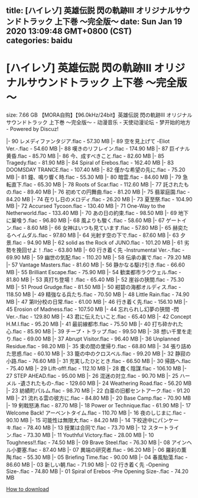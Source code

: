 
title: [ハイレゾ] 英雄伝説 閃の軌跡III オリジナルサウンドトラック 上下巻 ～完全版～
date: Sun Jan 19 2020 13:09:48 GMT+0800 (CST)    
categories: baidu
---

# [ハイレゾ] 英雄伝説 閃の軌跡III オリジナルサウンドトラック 上下巻 ～完全版～
size: 7.66 GB
 【MORA自购】【96.0kHz/24bit】英雄伝説 閃の軌跡III オリジナルサウンドトラック 上下巻 ～完全版～ - 动漫音乐 - 天使动漫论坛 - 梦开始的地方 - Powered by Discuz!
 
|- 90 レメディファンタジア.flac - 57.30 MB
|- 89 空を見上げて -Eliot Ver.-.flac - 54.60 MB
|- 88 嘆きのリフレイン.flac - 174.90 MB
|- 87 巨イナル黄昏.flac - 85.70 MB
|- 86 今、成すべきこと.flac - 82.60 MB
|- 85 Tragedy.flac - 81.90 MB
|- 84 Spiral of Erebos.flac - 162.40 MB
|- 83 DOOMSDAY TRANCE.flac - 107.40 MB
|- 82 僅かな希望の先に.flac - 75.20 MB
|- 81 鐘、鳴り響く時.flac - 55.30 MB
|- 80 暗雲.flac - 84.60 MB
|- 79 急転直下.flac - 65.30 MB
|- 78 Roots of Scar.flac - 112.60 MB
|- 77 託されたもの.flac - 89.40 MB
|- 76 初めての円舞曲.flac - 81.20 MB
|- 75 翡翠庭園.flac - 84.20 MB
|- 74 在りし日のメロディ.flac - 26.20 MB
|- 73 夏至祭.flac - 104.90 MB
|- 72 Accursed Tycoon.flac - 130.40 MB
|- 71 One-Way to the Netherworld.flac - 133.40 MB
|- 70 あの日の約束.flac - 98.50 MB
|- 69 地下に巣喰う.flac - 96.80 MB
|- 68 風よりも駿く.flac - 58.60 MB
|- 67 ゲートイン.flac - 8.60 MB
|- 66 女神はいつも見ています.flac - 57.80 MB
|- 65 赫奕たるヘイムダル.flac - 97.80 MB
|- 64 光射す空の下で.flac - 87.60 MB
|- 63 夕景.flac - 94.90 MB
|- 62 solid as the Rock of JUNO.flac - 101.20 MB
|- 61 劣勢を挽回せよ！.flac - 63.80 MB
|- 60 行き着く先 -Instrumental Ver.-.flac - 69.90 MB
|- 59 幽世の気配.flac - 110.20 MB
|- 58 伝承の裏で.flac - 79.20 MB
|- 57 Vantage Masters.flac - 81.60 MB
|- 56 静かなる駆け引き.flac - 66.60 MB
|- 55 Brilliant Escape.flac - 75.90 MB
|- 54 歓楽都市ラクウェル.flac - 81.80 MB
|- 53 真打ち登場！.flac - 65.40 MB
|- 52 崖谷の狭間.flac - 75.30 MB
|- 51 Proud Grudge.flac - 81.50 MB
|- 50 紺碧の海都オルディス.flac - 118.50 MB
|- 49 精強なる兵たち.flac - 70.50 MB
|- 48 Little Rain.flac - 74.90 MB
|- 47 第II分校の日常.flac - 61.00 MB
|- 46 行き着く先.flac - 156.10 MB
|- 45 Erosion of Madness.flac - 107.50 MB
|- 44 忘れられし幻夢の狭間 -閃Ver.-.flac - 129.80 MB
|- 43 君に伝えたいこと.flac - 65.40 MB
|- 42 Concept H.M.I.flac - 95.20 MB
|- 41 最前線都市.flac - 75.50 MB
|- 40 打ち砕かれた心.flac - 85.90 MB
|- 39 チープ・トラップ.flac - 99.50 MB
|- 38 想い千里を走り.flac - 69.00 MB
|- 37 Abrupt Visitor.flac - 96.40 MB
|- 36 Unplanned Residue.flac - 98.20 MB
|- 35 束の間の里帰り.flac - 68.80 MB
|- 34 張り詰めた思惑.flac - 60.10 MB
|- 33 籠の中のクロスベル.flac - 99.20 MB
|- 32 静寂の小路.flac - 76.60 MB
|- 31 充実したひととき.flac - 66.50 MB
|- 30 帰路へ.flac - 75.40 MB
|- 29 Lift-off!.flac - 112.10 MB
|- 28 蠢く陰謀.flac - 106.10 MB
|- 27 STEP AHEAD.flac - 95.00 MB
|- 26 混迷の対立.flac - 90.70 MB
|- 25 ハーメル -遺されたもの-.flac - 129.60 MB
|- 24 Weathering Road.flac - 56.20 MB
|- 23 紡績町パルム.flac - 98.70 MB
|- 22 白亜の旧都セントアーク.flac - 91.20 MB
|- 21 流れる雲の彼方に.flac - 84.80 MB
|- 20 Base Camp.flac - 70.90 MB
|- 19 剣戟怒涛.flac - 87.70 MB
|- 18 Power or Technique.flac - 61.90 MB
|- 17 Welcome Back! アーベントタイム.flac - 110.70 MB
|- 16 夜のしじまに.flac - 90.10 MB
|- 15 可能性は無限大.flac - 84.20 MB
|- 14 下校途中にパンケーキ.flac - 78.40 MB
|- 13 授業は合同で.flac - 73.70 MB
|- 12 スタートライン.flac - 73.30 MB
|- 11 Youthful Victory.flac - 28.00 MB
|- 10 Toughness!!.flac - 74.50 MB
|- 09 Brave Steel.flac - 76.30 MB
|- 08 アインヘル小要塞.flac - 87.40 MB
|- 07 異端の研究者.flac - 96.20 MB
|- 06 羅刹の薫陶.flac - 55.30 MB
|- 05 Briefing Time.flac - 90.00 MB
|- 04 春風駘蕩.flac - 86.60 MB
|- 03 新しい朝.flac - 71.90 MB
|- 02 行き着く先 -Opening Size-.flac - 74.80 MB
|- 01 Spiral of Erebos -Pre Opening Size-.flac - 74.20 MB

[How to download](https://bpcam.bemobtrk.com/go/2ceec3aa-1ca2-46d6-b9ff-aaa5c184517c?jno=148)